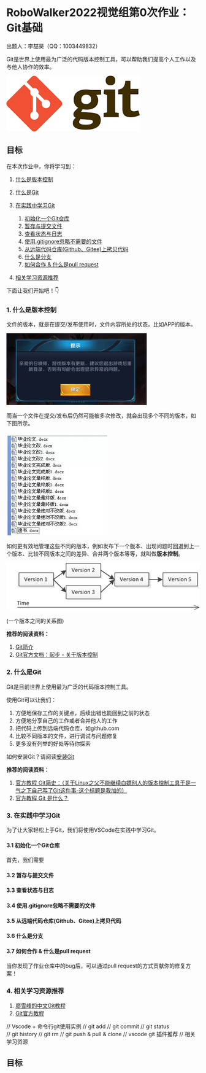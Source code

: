 # RoboWalker2022视觉组第0次作业：Git基础
出题人：李喆昊（QQ：1003449832）

Git是世界上使用最为广泛的代码版本控制工具，可以帮助我们提高个人工作以及与他人协作的效率。

![](./imgs/0.png)
## 目标
在本次作业中，你将学习到：

1. [什么是版本控制](#jump1)
   
2. [什么是Git](#jump2)

3. [在实践中学习Git](#jump3) 
   1. [初始化一个Git仓库](#jump31) 
   2. [暂存与提交文件](#jump32) 
   3. [查看状态与日志](#jump33) 
   4. [使用.gitignore忽略不需要的文件](#jump34) 
   5. [从远端代码仓库(Github、Gitee)上拷贝代码](#jump35) 
   6. [什么是分支](#jump36) 
   7. [如何合作 & 什么是pull request](#jump37)
 
4. [相关学习资源推荐](#jump4)

下面让我们开始吧！👇 


### <span id="jump1">1. 什么是版本控制</span>

文件的版本，就是在提交/发布使用时，文件内容所处的状态。比如APP的版本。

![](./imgs/2.jpeg)

而当一个文件在提交/发布后仍然可能被多次修改，就会出现多个不同的版本，如下图所示。

![](./imgs/1.jpeg)

如何更有效地管理这些不同的版本，例如发布下一个版本、出现问题时回退到上一个版本、比较不同版本之间的差异、合并两个版本等等，就叫做**版本控制**。

![](./imgs/3.png)

(一个版本之间的关系图)

**推荐的阅读资料：**
1. [Git简介](https://www.liaoxuefeng.com/wiki/896043488029600/896067008724000)
2.  [Git官方文档：起步 - 关于版本控制](https://git-scm.com/book/zh/v2/%E8%B5%B7%E6%AD%A5-%E5%85%B3%E4%BA%8E%E7%89%88%E6%9C%AC%E6%8E%A7%E5%88%B6)


### <span id="jump2">2. 什么是Git</span>

Git是目前世界上使用最为广泛的代码版本控制工具。

使用Git可以让我们：
1. 方便地保存工作的关键点，后续出错也能回到之前的状态
2. 方便地分享自己的工作或者合并他人的工作
3. 把代码上传到远端代码仓库，如github.com
4. 比较不同版本的文件，进行调试与问题修复
5. 更多没有列举的好处等待你探索

如何安装Git？请阅读[安装Git](https://www.liaoxuefeng.com/wiki/896043488029600/896067074338496)

**推荐的阅读资料：**
1. [官方教程 Git简史：（关于Linux之父不能继续白嫖别人的版本控制工具于是一气之下自己写了Git这件事-这个标题是我加的）](https://git-scm.com/book/zh/v2/%E8%B5%B7%E6%AD%A5-Git-%E7%AE%80%E5%8F%B2)
2. [官方教程 Git 是什么？](https://git-scm.com/book/zh/v2/%E8%B5%B7%E6%AD%A5-Git-%E6%98%AF%E4%BB%80%E4%B9%88%EF%BC%9F)

### <span id="jump3">3. 在实践中学习Git</span>

为了让大家轻松上手Git，我们将使用VSCode在实践中学习Git。

#### <span id="jump31">3.1 初始化一个Git仓库</span>

首先，我们需要

####  <span id="jump32">3.2 暂存与提交文件</span>

####  <span id="jump33">3.3 查看状态与日志</span>

####  <span id="jump34">3.4 使用.gitignore忽略不需要的文件</span>

####  <span id="jump35">3.5 从远端代码仓库(Github、Gitee)上拷贝代码</span>

####  <span id="jump36">3.6 什么是分支</span>

####  <span id="jump37">3.7 如何合作 & 什么是pull request</span>

当你发现了作业仓库中的bug后，可以通过pull request的方式贡献你的修复方案！

### <span id="jump4">4. 相关学习资源推荐</span>

1. [廖雪峰的中文Git教程](https://www.liaoxuefeng.com/wiki/896043488029600)
2. [Git官方教程](https://git-scm.com/book/zh/v2/)



// Vscode + 命令行git使用实例
// git add 
// git commit
// git status  
// git history
// git rm 
// git push & pull & clone 
// vscode git 插件推荐
// 相关学习资源

## 目标